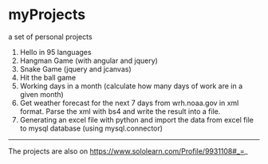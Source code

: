 # myProjects
a set of personal projects

1. Hello in 95 languages
2. Hangman Game (with angular and jquery)
3. Snake Game (jquery and jcanvas)
4. Hit the ball game
5. Working days in a month (calculate how many days of work are in a given month)
6. Get weather forecast for the next 7 days from wrh.noaa.gov in xml format. Parse the xml with bs4 and write the result into a file.
7. Generating an excel file with python and import the data from excel file to mysql database (using mysql.connector)

--------------------------------------------------------------------
The projects are also on https://www.sololearn.com/Profile/9931108#_=_

